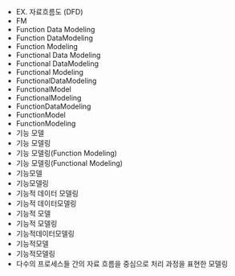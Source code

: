 ﻿- EX. 자료흐름도 (DFD)
- FM
- Function Data Modeling
- Function DataModeling
- Function Modeling
- Functional Data Modeling
- Functional DataModeling
- Functional Modeling
- FunctionalDataModeling
- FunctionalModel
- FunctionalModeling
- FunctionDataModeling
- FunctionModel
- FunctionModeling
- 기능 모델
- 기능 모델링
- 기능 모델링(Function Modeling)
- 기능 모델링(Functional Modeling)
- 기능모델
- 기능모델링
- 기능적 데이터 모델링
- 기능적 데이터모델링
- 기능적 모델
- 기능적 모델링
- 기능적데이터모델링
- 기능적모델
- 기능적모델링
- 다수의 프로세스들 간의 자료 흐름을 중심으로 처리 과정을 표현한 모델링
